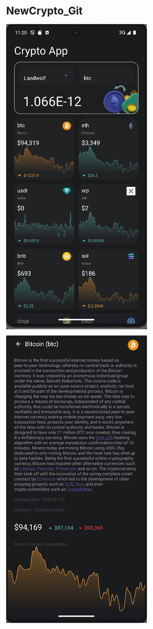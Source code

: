 # NewCrypto_Git





![Crypto1](https://github.com/rezakardan/CryptoCurrency_Git/blob/main/crypto1.png?raw=true)



![Crypto2](https://github.com/rezakardan/CryptoCurrency_Git/blob/main/crypto2.png?raw=true)
